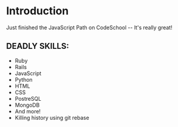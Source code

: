 # Introduction

Just finished the JavaScript Path on CodeSchool -- It's really great!

## DEADLY SKILLS:

* Ruby
* Rails
* JavaScript
* Python
* HTML
* CSS
* PostreSQL
* MongoDB
* And more!
* Killing history using git rebase
